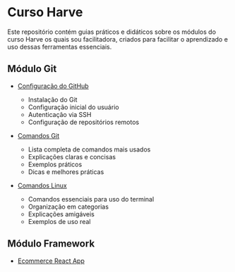 # Curso Harve

Este repositório contém guias práticos e didáticos sobre os módulos do curso Harve os quais sou facilitadora, criados para facilitar o aprendizado e uso dessas ferramentas essenciais.

## Módulo Git

- [Configuração do GitHub](modulo-git/configuracao-github.md)
  - Instalação do Git
  - Configuração inicial do usuário
  - Autenticação via SSH
  - Configuração de repositórios remotos

- [Comandos Git](modulo-git/comandos-git.md)
  - Lista completa de comandos mais usados
  - Explicações claras e concisas
  - Exemplos práticos
  - Dicas e melhores práticas

- [Comandos Linux](modulo-git/comandos-linux.md)
  - Comandos essenciais para uso do terminal
  - Organização em categorias
  - Explicações amigáveis
  - Exemplos de uso real

## Módulo Framework

- [Ecommerce React App](https://github.com/oryange/harve/tree/main/modulo-framework/ecommerce)